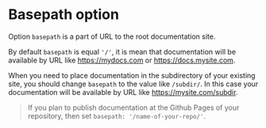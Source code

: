 # Basepath option

Option `basepath` is a part of URL to the root documentation site. 

By default `basepath` is equal `'/'`, it is mean that documentation will be available by URL like https://mydocs.com or https://docs.mysite.com. 

When you need to place documentation in the subdirectory of your existing site, you should change `basepath` to the value like `/subdir/`. In this case your documentation will be available by URL like https://mysite.com/subdir.

> If you plan to publish documentation at the Github Pages of your repository, then set `basepath: '/name-of-your-repo/'`.